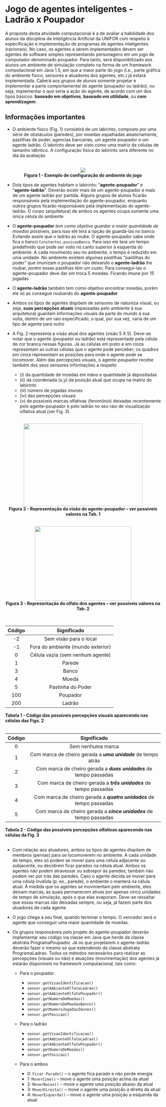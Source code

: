 # Jogo de agentes inteligentes - Ladrão x Poupador
A proposta desta atividade computacional é a de avaliar a habilidade dos alunos da disciplina de Inteligência Artificial da UNIFOR com respeito à 
especificação e implementação de programas de agentes inteligentes (racionais). No caso, os agentes a serem implementados devem ser agentes de software 
simples representando personagens em um jogo de computador denominado poupador. Para tanto, será disponibilizado aos alunos um ambiente de simulação 
completo na forma de um framework computacional em Java 1.5, em que a maior parte do jogo (i.e., parte gráfica do ambiente físico, sensores e atuadores dos 
agentes, etc.) já estará implementada. Caberá aos grupos de alunos somente projetar e implementar a parte comportamental do agente (poupador ou ladrão), 
ou seja, implementar o que seria a ação do agente, de acordo com um dos tipos básicos: **baseado em objetivos**, **baseado em utilidade**, ou **com aprendizagem**.

## Informações importantes
* O ambiente físico (Fig. 1) consistirá de um labirinto, composto por uma série de obstáculos (paredes), por moedas espalhadas aleatoriamente, pastilhas de 
poder, agencias bancarias, um agente poupador e um agente ladrão. O labirinto deve ser visto como uma matriz de células de tamanho idêntico. A configuração 
física do labirinto será diferente no dia da avaliação

<p align="center">
  <br/>
  <img src="https://user-images.githubusercontent.com/41158713/64479352-48e36700-d18c-11e9-9323-9b0ff9d05b36.png">
  <br/>
  <b>Figura 1 - Exemplo de configuração do ambiente do jogo</b>
  <br>
</p>

* Dois tipos de agentes habitam o labirinto: “**agente-poupador**” e “**agente-ladrão**”. Deverão existir mais de um agente-poupador e mais de um agente ladrão por 
partida. Alguns grupos de alunos ficarão responsáveis pela implementação do agente-poupador, enquanto outros grupos ficarão responsáveis pela 
implementação do agente-ladrão. O corpo (arquitetura) de ambos os agentes ocupa somente uma única célula do ambiente
  
* O **agente-poupador** _tem como objetivo guardar a maior quantidade de moedas possíveis_, para isso ele terá a opção de guardá-las no banco. Evitando assim 
que o ladrão as roube. O agente-poupador sabe onde fica o banco ``Constantes.posicaoBanco``. Para isso ele terá um tempo predefinido que pode ser visto no 
canto superior à esquerda do ambiente. A cada movimento seu no ambiente, o tempo é reduzido em uma unidade. No ambiente existem algumas pastilhas 
“pastilhas do poder” que imunizam o poupador não deixando o **agente-ladrão** lhe roubar, porém essas pastilhas têm um custo. Para consegui-las o 
agente-poupador deve dar em troca 5 moedas. Ficando imune por 15 jogadas

* O **agente-ladrão** também tem como objetivo encontrar moedas, porém ele só as consegue roubando do **agente-poupador**

* Ambos os tipos de agentes dispõem de sensores de natureza visual, ou seja, **suas percepções atuais** (repassadas pelo ambiente à sua arquitetura) 
guardam informações visuais da parte do mundo à sua volta, dentro de um raio especificado, o qual, por sua vez, varia de um tipo de agente para outro

* A Fig. 2 representa a visão atual dos agentes (visão 5 X 5). Deve-se notar que o agente (poupador ou ladrão) está representado pela célula de cor branca 
nessas figuras. Já as células em preto e em cinza representam as outras células que o agente pode perceber; os quadros em cinza representam as posições 
para onde o agente pode se locomover. Além das percepções visuais, o agente-poupador recebe também dos seus sensores informações a respeito 
    - (i) da quantidade de moedas em mãos e quantidade já depositadas
    - (ii) da coordenada (x,y) da posição atual que ocupa na matriz do labirinto
    - (iii) número de jogadas imunes
    - (iv) das percepções visuais
    - (v) de possíveis marcas olfativas (feromônio) deixadas recentemente pelo agente-poupador e pelo ladrão no seu raio de visualização olfativa atual (ver Fig. 3).

<p align="center">
  <br/>
  <img height="267" width="384" src="https://user-images.githubusercontent.com/41158713/64479554-328ada80-d18f-11e9-81b2-8d8462857397.png">
  <br/>
  <b>Figura 2 - Representação da visão do agente-poupador – ver possíveis valores na Tab. 1</b>
  <br/>
</p>

<p align="center">
  <br/>
  <img height="241" width="312" src="https://user-images.githubusercontent.com/41158713/64479555-34549e00-d18f-11e9-8a53-5caa1e532ea2.png">
  <br/>
  <b>Figura 3 - Representação do olfato dos agentes – ver possíveis valores na Tab. 2</b>
  <br/>
</p>

<br/>

| Código   | Significado   |
| :------: |:-------------:|
| -2       | Sem visão para o local |
| -1       | Fora do ambiente (mundo exterior) |
|  0       | Célula vazia (sem nenhum agente) |
|  1       | Parede |
|  3       | Banco |
|  4       | Moeda |
|  5       | Pastinha do Poder |
|  100     | Poupador |
|  200     | Ladrão |

<b>Tabela 1 - Código das possíveis percepções visuais aparecendo nas células das Figs. 2</b>
<br/>
<br/>

| Código   | Significado   |
| :------: |:-------------:|
|  0       | Sem nenhuma marca  |
|  1       | Com marca de cheiro gerada a **_uma unidade_** de tempo atrás |
|  2       | Com marca de cheiro gerada a **_duas unidades_** de tempo passadas |
|  3       | Com marca de cheiro gerada a **_três unidades_** de tempo passadas |
|  4       | Com marca de cheiro gerada a **_quatro unidades_** de tempo passadas |
|  5       | Com marca de cheiro gerada a **_cinco unidades_** de tempo passadas |

<b>Tabela 2 - Código das possíveis percepções olfativas aparecendo nas células da Fig. 3</b>
<br/>
<br/>

* Com relação aos atuadores, ambos os tipos de agentes dispõem de membros (pernas) para se locomoverem no ambiente. A cada unidade de tempo, eles só 
podem se mover para uma célula adjacente ou subjacente, ou decidirem ficar parados na célula atual. Ambos os agentes não podem atravessar ou sobrepor às 
paredes; também não podem ver por trás das paredes. Caso o agente decida se mover para uma célula inválida (p. ex., parede), o ambiente o manterá na célula 
atual. À medida que os agentes se movimentam pelo ambiente, eles deixam marcas, as quais permanecem ativas por apenas cinco unidades de tempo de simulação, após 
o que elas evaporam. Deve-se ressaltar que essas marcas são deixadas sempre, ou seja, já fazem parte dos atuadores de cada agente.

* O jogo chega a seu final, quando terminar o tempo. O vencedor será o agente que conseguir uma maior quantidade de moedas.

* Os grupos responsáveis pelo projeto do agente-poupador deverão implementar seu código via classe em Java que herde da classe abstrata ProgramaPoupador. 
Já os que projetarem o agente-ladrão deverão fazer o mesmo só que estendendo da classe abstrata ProgramaLadrao. Todos os métodos necessários para realizar 
as percepções (visuais ou não) e atuações (movimentação) dos agentes já estarão disponíveis no framework computacional, tais como:
    - Para o poupador
        - ``sensor.getVisaoIdentificacao()``
        - ``sensor.getAmbienteOlfatoLadrao()``
        - ``sensor.getAmbienteOlfatoPoupador()``
        - ``sensor.getNumeroDeMoedas()``
        - ``sensor.getNumeroDeMoedasBanco()``
        - ``sensor.getNumeroJogadasImunes()``
        - ``sensor.getPosicao()``
        
    - Para o ladrão
        - ``sensor.getVisaoIdentificacao()``
        - ``sensor.getAmbienteOlfatoLadrao()``
        - ``sensor.getAmbienteOlfatoPoupador()``
        - ``sensor.getNumeroDeMoedas()``
        - ``sensor.getPosicao()``
        
    - Para o ambos
        - 0: ``Ficar Parado()`` – o agente fica parado e não perde energia
        - 1: ``MoverCima()`` – move o agente uma posição acima da atual
        - 2: ``MoverBaixo()`` – move o agente uma posição abaixo da atual
        - 3: ``MoverDireita()`` – move o agente uma posição a direita da atual
        - 4: ``MoverEsquerda()`` – move o agente uma posição a esquerda da atual
